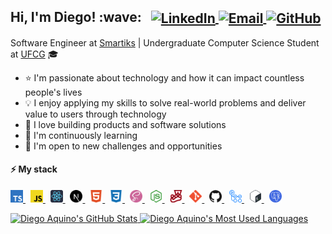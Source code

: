 <h2>
  Hi, I'm Diego! :wave:
  &nbsp;
  <span>
    <a href="http://linkedin.com/in/diego-aquino">
      <img
        alt="LinkedIn"
        src="https://img.shields.io/static/v1?label=&message=LinkedIn&color=2867B2&style=flat-square&logo=linkedin"
        align="center"
      />
    </a>
    <a href="mailto:diegocruzdeaquino@gmail.com">
      <img
        alt="Email"
        src="https://img.shields.io/badge/-Email-d14836?style=flat-square&logo=gmail&logoColor=white"
        align="center"
      />
    </a>
    <a href="https://github.com/diego-aquino">
      <img
        alt="GitHub"
        src="https://img.shields.io/static/v1?label=&message=GitHub&color=24292e&style=flat-square&logo=github"
        align="center"
      />
    </a>
  </span>
</h2>

Software Engineer at [Smartiks](https://www.smartiks.com) | Undergraduate Computer Science Student at [UFCG](https://portal.ufcg.edu.br) 🎓

- :star: I'm passionate about technology and how it can impact countless people's lives
- :bulb: I enjoy applying my skills to solve real-world problems and deliver value to users through technology
- :seedling: I love building products and software solutions
- :telescope: I'm continuously learning
- :rocket: I'm open to new challenges and opportunities

#### :zap: My stack

<p>
  <a href="https://www.typescriptlang.org">
    <img
      src=".github/icons/typescript.svg"
      alt="TypeScript"
      title="TypeScript"
      height="20px"
    />
  </a>
  &nbsp;
  <a href="https://developer.mozilla.org/en-US/docs/Web/JavaScript">
    <img
      src=".github/icons/javascript.svg"
      alt="JavaScript"
      title="JavaScript"
      height="20px"
    />
  </a>
  &nbsp;
  <a href="https://reactjs.org">
    <img
      src=".github/icons/react.svg"
      alt="React"
      title="React"
      height="20px"
    />
  </a>
  &nbsp;
  <a href="https://nextjs.org">
    <img
      src=".github/icons/next-dot-js.svg"
      alt="Next.js"
      title="Next.js"
      height="20px"
    />
  </a>
  &nbsp;
  <a href="https://developer.mozilla.org/en-US/docs/Web/HTML">
    <img
      src=".github/icons/html5.svg"
      alt="HTML"
      title="HTML"
      height="20px"
    />
  </a>
  &nbsp;
  <a href="https://developer.mozilla.org/en-US/docs/Web/CSS">
    <img
      src=".github/icons/css3.svg"
      alt="CSS"
      title="CSS"
      height="20px"
    />
  </a>
  &nbsp;
  <a href="https://sass-lang.com">
    <img
      src=".github/icons/sass.svg"
      alt="SASS"
      title="SASS"
      height="20px"
    />
  </a>
  &nbsp;
  <a href="https://nodejs.org/en">
    <img
      src=".github/icons/node-dot-js.svg"
      alt="Node.js"
      title="Node.js"
      height="20px"
    />
  </a>
  &nbsp;
  <a href="https://jestjs.io">
    <img
      src=".github/icons/jest.svg"
      alt="Jest"
      title="Jest"
      height="20px"
    />
  </a>
  &nbsp;
  <a href="https://git-scm.com">
    <img
      src=".github/icons/git.svg"
      alt="Git"
      title="Git"
      height="20px"
    />
  </a>
  &nbsp;
  <a href="https://github.com/about">
    <img
      src=".github/icons/github.svg"
      alt="GitHub"
      title="GitHub"
      height="20px"
    />
  </a>
  &nbsp;
  <a href="https://github.com/features/actions">
    <img
      src=".github/icons/github-actions.svg"
      alt="GitHub Actions"
      title="GitHub Actions"
      height="20px"
    />
  </a>
  &nbsp;
  <a href="https://www.gnu.org/software/bash">
    <img
      src=".github/icons/bash.svg"
      alt="Bash"
      title="Bash"
      height="20px"
    />
  </a>
  &nbsp;
  <a href="https://www.postgresql.org">
    <img
      src=".github/icons/postgresql.svg"
      alt="PostgreSQL"
      title="PostgreSQL"
      height="20px"
    />
  </a>
</p>

<a href="https://github.com/diego-aquino">
  <img
    alt="Diego Aquino's GitHub Stats"
    src="https://github-readme-stats.vercel.app/api?username=diego-aquino&show_icons=true&theme=react&count_private=true&bg_color=15,20232a,003644&custom_title=Diego's%20GitHub%20Stats"
    height="164"
    align="bottom"
  />
</a>

<a href="https://github.com/diego-aquino">
  <img
    alt="Diego Aquino's Most Used Languages"
    src="https://github-readme-stats.vercel.app/api/top-langs/?username=diego-aquino&layout=compact&theme=react&bg_color=15,20232a,003644&langs_count=6"
    height="164"
    align="bottom"
  />
</a>
